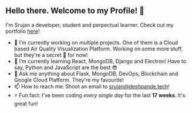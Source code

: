 ## Hello there. Welcome to my Profile! 👋 
I'm Srujan a developer, student and perpectual learner. Check out my portfolio [here](https://srujandeshpande.tech)!

- 🔭  I’m currently working on multiple projects. One of them is a Cloud based Air Quality Visualization Platform. Working on some more stuff, but they're a secret 🤫 for now!
- 🌱  I’m currently learning React, MongoDB, Django and Electron! Have to say, Python and JavaScript are the best 😎
- 💬 Ask me anything about Flask, MongoDB, DevOps, Blockchain and Google Cloud Platform. They're my favourite!
- 📫 How to reach me: Shoot an email to srujan@deshpande.tech!
- ⚡ Fun fact: I've been coding _every single day_ for the last **17 weeks**. It's great fun!

<!--
**srujandeshpande/srujandeshpande** is a ✨ _special_ ✨ repository because its `README.md` (this file) appears on your GitHub profile.

Here are some ideas to get you started:

- 🔭 I’m currently working on ...
- 🌱 I’m currently learning ...
- 👯 I’m looking to collaborate on ...
- 🤔 I’m looking for help with ...
- 💬 Ask me about ...
- 📫 How to reach me: ...
- 😄 Pronouns: ...
- ⚡ Fun fact: ...
-->
